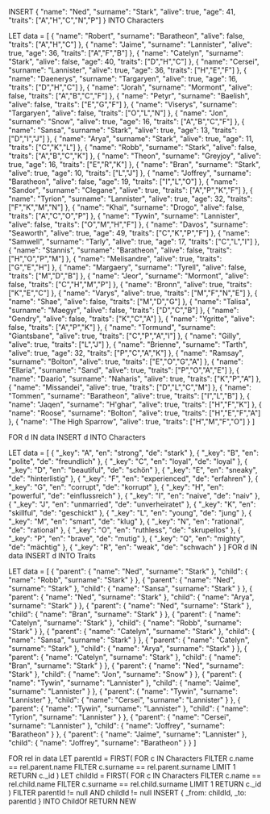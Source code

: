INSERT {
  "name": "Ned",
  "surname": "Stark",
  "alive": true,
  "age": 41,
  "traits": ["A","H","C","N","P"]
} INTO Characters

LET data = [
  { "name": "Robert", "surname": "Baratheon", "alive": false, "traits": ["A","H","C"] },
  { "name": "Jaime", "surname": "Lannister", "alive": true, "age": 36, "traits": ["A","F","B"] },
  { "name": "Catelyn", "surname": "Stark", "alive": false, "age": 40, "traits": ["D","H","C"] },
  { "name": "Cersei", "surname": "Lannister", "alive": true, "age": 36, "traits": ["H","E","F"] },
  { "name": "Daenerys", "surname": "Targaryen", "alive": true, "age": 16, "traits": ["D","H","C"] },
  { "name": "Jorah", "surname": "Mormont", "alive": false, "traits": ["A","B","C","F"] },
  { "name": "Petyr", "surname": "Baelish", "alive": false, "traits": ["E","G","F"] },
  { "name": "Viserys", "surname": "Targaryen", "alive": false, "traits": ["O","L","N"] },
  { "name": "Jon", "surname": "Snow", "alive": true, "age": 16, "traits": ["A","B","C","F"] },
  { "name": "Sansa", "surname": "Stark", "alive": true, "age": 13, "traits": ["D","I","J"] },
  { "name": "Arya", "surname": "Stark", "alive": true, "age": 11, "traits": ["C","K","L"] },
  { "name": "Robb", "surname": "Stark", "alive": false, "traits": ["A","B","C","K"] },
  { "name": "Theon", "surname": "Greyjoy", "alive": true, "age": 16, "traits": ["E","R","K"] },
  { "name": "Bran", "surname": "Stark", "alive": true, "age": 10, "traits": ["L","J"] },
  { "name": "Joffrey", "surname": "Baratheon", "alive": false, "age": 19, "traits": ["I","L","O"] },
  { "name": "Sandor", "surname": "Clegane", "alive": true, "traits": ["A","P","K","F"] },
  { "name": "Tyrion", "surname": "Lannister", "alive": true, "age": 32, "traits": ["F","K","M","N"] },
  { "name": "Khal", "surname": "Drogo", "alive": false, "traits": ["A","C","O","P"] },
  { "name": "Tywin", "surname": "Lannister", "alive": false, "traits": ["O","M","H","F"] },
  { "name": "Davos", "surname": "Seaworth", "alive": true, "age": 49, "traits": ["C","K","P","F"] },
  { "name": "Samwell", "surname": "Tarly", "alive": true, "age": 17, "traits": ["C","L","I"] },
  { "name": "Stannis", "surname": "Baratheon", "alive": false, "traits": ["H","O","P","M"] },
  { "name": "Melisandre", "alive": true, "traits": ["G","E","H"] },
  { "name": "Margaery", "surname": "Tyrell", "alive": false, "traits": ["M","D","B"] },
  { "name": "Jeor", "surname": "Mormont", "alive": false, "traits": ["C","H","M","P"] },
  { "name": "Bronn", "alive": true, "traits": ["K","E","C"] },
  { "name": "Varys", "alive": true, "traits": ["M","F","N","E"] },
  { "name": "Shae", "alive": false, "traits": ["M","D","G"] },
  { "name": "Talisa", "surname": "Maegyr", "alive": false, "traits": ["D","C","B"] },
  { "name": "Gendry", "alive": false, "traits": ["K","C","A"] },
  { "name": "Ygritte", "alive": false, "traits": ["A","P","K"] },
  { "name": "Tormund", "surname": "Giantsbane", "alive": true, "traits": ["C","P","A","I"] },
  { "name": "Gilly", "alive": true, "traits": ["L","J"] },
  { "name": "Brienne", "surname": "Tarth", "alive": true, "age": 32, "traits": ["P","C","A","K"] },
  { "name": "Ramsay", "surname": "Bolton", "alive": true, "traits": ["E","O","G","A"] },
  { "name": "Ellaria", "surname": "Sand", "alive": true, "traits": ["P","O","A","E"] },
  { "name": "Daario", "surname": "Naharis", "alive": true, "traits": ["K","P","A"] },
  { "name": "Missandei", "alive": true, "traits": ["D","L","C","M"] },
  { "name": "Tommen", "surname": "Baratheon", "alive": true, "traits": ["I","L","B"] },
  { "name": "Jaqen", "surname": "H'ghar", "alive": true, "traits": ["H","F","K"] },
  { "name": "Roose", "surname": "Bolton", "alive": true, "traits": ["H","E","F","A"] },
  { "name": "The High Sparrow", "alive": true, "traits": ["H","M","F","O"] }
]

FOR d IN data
  INSERT d INTO Characters



  LET data = [
    { "_key": "A", "en": "strong", "de": "stark" },
    { "_key": "B", "en": "polite", "de": "freundlich" },
    { "_key": "C", "en": "loyal", "de": "loyal" },
    { "_key": "D", "en": "beautiful", "de": "schön" },
    { "_key": "E", "en": "sneaky", "de": "hinterlistig" },
    { "_key": "F", "en": "experienced", "de": "erfahren" },
    { "_key": "G", "en": "corrupt", "de": "korrupt" },
    { "_key": "H", "en": "powerful", "de": "einflussreich" },
    { "_key": "I", "en": "naive", "de": "naiv" },
    { "_key": "J", "en": "unmarried", "de": "unverheiratet" },
    { "_key": "K", "en": "skillful", "de": "geschickt" },
    { "_key": "L", "en": "young", "de": "jung" },
    { "_key": "M", "en": "smart", "de": "klug" },
    { "_key": "N", "en": "rational", "de": "rational" },
    { "_key": "O", "en": "ruthless", "de": "skrupellos" },
    { "_key": "P", "en": "brave", "de": "mutig" },
    { "_key": "Q", "en": "mighty", "de": "mächtig" },
    { "_key": "R", "en": "weak", "de": "schwach" }
]
FOR d IN data
  INSERT d INTO Traits



  LET data = [
    {
        "parent": { "name": "Ned", "surname": "Stark" },
        "child": { "name": "Robb", "surname": "Stark" }
    }, {
        "parent": { "name": "Ned", "surname": "Stark" },
        "child": { "name": "Sansa", "surname": "Stark" }
    }, {
        "parent": { "name": "Ned", "surname": "Stark" },
        "child": { "name": "Arya", "surname": "Stark" }
    }, {
        "parent": { "name": "Ned", "surname": "Stark" },
        "child": { "name": "Bran", "surname": "Stark" }
    }, {
        "parent": { "name": "Catelyn", "surname": "Stark" },
        "child": { "name": "Robb", "surname": "Stark" }
    }, {
        "parent": { "name": "Catelyn", "surname": "Stark" },
        "child": { "name": "Sansa", "surname": "Stark" }
    }, {
        "parent": { "name": "Catelyn", "surname": "Stark" },
        "child": { "name": "Arya", "surname": "Stark" }
    }, {
        "parent": { "name": "Catelyn", "surname": "Stark" },
        "child": { "name": "Bran", "surname": "Stark" }
    }, {
        "parent": { "name": "Ned", "surname": "Stark" },
        "child": { "name": "Jon", "surname": "Snow" }
    }, {
        "parent": { "name": "Tywin", "surname": "Lannister" },
        "child": { "name": "Jaime", "surname": "Lannister" }
    }, {
        "parent": { "name": "Tywin", "surname": "Lannister" },
        "child": { "name": "Cersei", "surname": "Lannister" }
    }, {
        "parent": { "name": "Tywin", "surname": "Lannister" },
        "child": { "name": "Tyrion", "surname": "Lannister" }
    }, {
        "parent": { "name": "Cersei", "surname": "Lannister" },
        "child": { "name": "Joffrey", "surname": "Baratheon" }
    }, {
        "parent": { "name": "Jaime", "surname": "Lannister" },
        "child": { "name": "Joffrey", "surname": "Baratheon" }
    }
]

FOR rel in data
    LET parentId = FIRST(
        FOR c IN Characters
            FILTER c.name == rel.parent.name
            FILTER c.surname == rel.parent.surname
            LIMIT 1
            RETURN c._id
    )
    LET childId = FIRST(
        FOR c IN Characters
            FILTER c.name == rel.child.name
            FILTER c.surname == rel.child.surname
            LIMIT 1
            RETURN c._id
    )
    FILTER parentId != null AND childId != null
    INSERT { _from: childId, _to: parentId } INTO ChildOf
    RETURN NEW